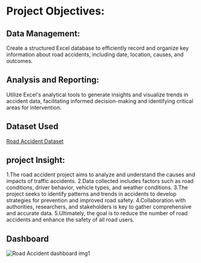 # Project Objectives:
## Data Management: 
Create a structured Excel database to efficiently record and organize key information about road accidents, including date, location, causes, and outcomes.
## Analysis and Reporting: 
Utilize Excel's analytical tools to generate insights and visualize trends in accident data, facilitating informed decision-making and identifying critical areas for intervention.

## Dataset Used
<a href="https://github.com/belix2228/Data-Analysis/blob/main/Road%20Accident%20project.xlsx">Road Accident Dataset</a>

## project Insight:
1.The road accident project aims to analyze and understand the causes and impacts of traffic accidents.
2.Data collected includes factors such as road conditions, driver behavior, vehicle types, and weather conditions.
3.The project seeks to identify patterns and trends in accidents to develop strategies for prevention and improved road safety.
4.Collaboration with authorities, researchers, and stakeholders is key to gather comprehensive and accurate data.
5.Ultimately, the goal is to reduce the number of road accidents and enhance the safety of all road users.

## Dashboard
![Road Accident dashboard img1](https://github.com/user-attachments/assets/a5a7ce31-5ee1-486d-8e00-d89c65984fd2)


